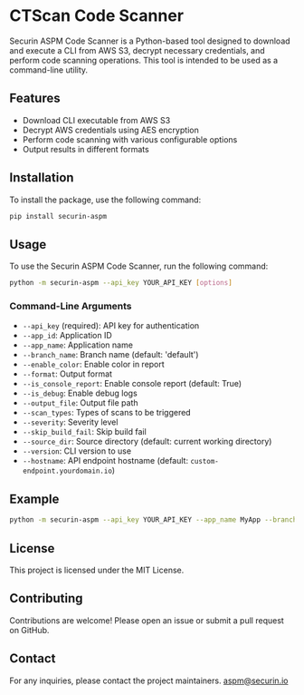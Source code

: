 # CTScan Code Scanner

Securin ASPM Code Scanner is a Python-based tool designed to download and execute a CLI from AWS S3, decrypt necessary credentials, and perform code scanning operations. This tool is intended to be used as a command-line utility.

## Features

- Download CLI executable from AWS S3
- Decrypt AWS credentials using AES encryption
- Perform code scanning with various configurable options
- Output results in different formats

## Installation

To install the package, use the following command:

```bash
pip install securin-aspm
```

## Usage

To use the Securin ASPM Code Scanner, run the following command:

```bash
python -m securin-aspm --api_key YOUR_API_KEY [options]
```

### Command-Line Arguments

- `--api_key` (required): API key for authentication
- `--app_id`: Application ID
- `--app_name`: Application name
- `--branch_name`: Branch name (default: 'default')
- `--enable_color`: Enable color in report
- `--format`: Output format
- `--is_console_report`: Enable console report (default: True)
- `--is_debug`: Enable debug logs
- `--output_file`: Output file path
- `--scan_types`: Types of scans to be triggered
- `--severity`: Severity level
- `--skip_build_fail`: Skip build fail
- `--source_dir`: Source directory (default: current working directory)
- `--version`: CLI version to use
- `--hostname`: API endpoint hostname (default: `custom-endpoint.yourdomain.io`)

## Example

```bash
python -m securin-aspm --api_key YOUR_API_KEY --app_name MyApp --branch_name main --format json --output_file results.json
```

## License

This project is licensed under the MIT License.

## Contributing

Contributions are welcome! Please open an issue or submit a pull request on GitHub.

## Contact

For any inquiries, please contact the project maintainers.
aspm@securin.io
